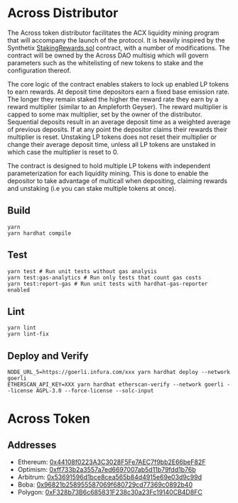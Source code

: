 # Across Distributor

The Across token distributor facilitates the ACX liquidity mining program that will accompany the launch of the protocol. It is heavily inspired by the Synthetix [StakingRewards.sol](https://github.com/Synthetixio/synthetix/blob/v2.66.2/contracts/StakingRewards.sol) contract, with a number of modifications. The contract will be owned by the Across DAO multisig which will govern parameters such as the whitelisting of new tokens to stake and the configuration thereof.

The core logic of the contract enables stakers to lock up enabled LP tokens to earn rewards. At deposit time depositors earn a fixed base emission rate. The longer they remain staked the higher the reward rate they earn by a reward multiplier (similar to an Ampleforth Geyser). The reward multiplier is capped to some max multiplier, set by the owner of the distributor. Sequential deposits result in an average deposit time as a weighted average of previous deposits. If at any point the depositor claims their rewards their multiplier is reset. Unstaking LP tokens does not reset their multiplier or change their average deposit time, unless all LP tokens are unstaked in which case the multiplier is reset to 0.

The contract is designed to hold multiple LP tokens with independent parameterization for each liquidity mining. This is done to enable the depositor to take advantage of multicall when depositing, claiming rewards and unstaking (i.e you can stake multiple tokens at once).

## Build

```shell
yarn
yarn hardhat compile
```

## Test

```shell
yarn test # Run unit tests without gas analysis
yarn test:gas-analytics # Run only tests that count gas costs
yarn test:report-gas # Run unit tests with hardhat-gas-reporter enabled
```

## Lint

```shell
yarn lint
yarn lint-fix
```

## Deploy and Verify

```shell
NODE_URL_5=https://goerli.infura.com/xxx yarn hardhat deploy --network goerli
ETHERSCAN_API_KEY=XXX yarn hardhat etherscan-verify --network goerli --license AGPL-3.0 --force-license --solc-input
```

# Across Token

## Addresses

- Ethereum: [0x44108f0223A3C3028F5Fe7AEC7f9bb2E66beF82F](https://etherscan.io/address/0x44108f0223A3C3028F5Fe7AEC7f9bb2E66beF82F)
- Optimism: [0xff733b2a3557a7ed6697007ab5d11b79fdd1b76b](https://optimistic.etherscan.io/address/0xff733b2a3557a7ed6697007ab5d11b79fdd1b76b)
- Arbitrum: [0x53691596d1bce8cea565b84d4915e69e03d9c99d](https://arbiscan.io/address/0x53691596d1bce8cea565b84d4915e69e03d9c99d)
- Boba: [0x96821b258955587069f680729cd77369c0892b40](https://bobascan.com/address/0x96821b258955587069f680729cd77369c0892b40)
- Polygon: [0xF328b73B6c685831F238c30a23Fc19140CB4D8FC](https://polygonscan.com/token/0xf328b73b6c685831f238c30a23fc19140cb4d8fc)
